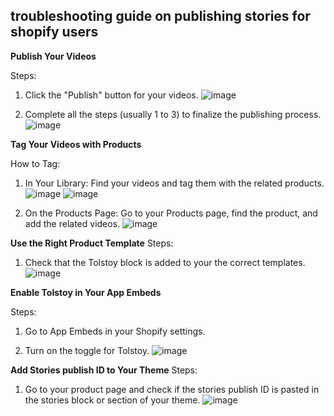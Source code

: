 ## troubleshooting guide on publishing stories for shopify users

**Publish Your Videos**

Steps:
1. Click the "Publish" button for your videos.
![image](https://github.com/user-attachments/assets/0777ccfe-423e-4c89-99ef-26db4a1132f7)

2. Complete all the steps (usually 1 to 3) to finalize the publishing process.
![image](https://github.com/user-attachments/assets/a26e46dd-0caf-4924-96ae-9b6c4ad1e7f5)


**Tag Your Videos with Products**

How to Tag:

1. In Your Library: Find your videos and tag them with the related products.
![image](https://github.com/user-attachments/assets/68fc87b7-2bb9-438b-8b48-3c51f60230e2)
![image](https://github.com/user-attachments/assets/9f319afd-9244-490c-9002-f5c167ff63be)


3. On the Products Page: Go to your Products page, find the product, and add the related videos.
![image](https://github.com/user-attachments/assets/ee1ba781-2799-4bc1-934e-ac721d4a1abc)

**Use the Right Product Template**
Steps:

1. Check that the Tolstoy block is added to your the correct templates.
![image](https://github.com/user-attachments/assets/3e907d5d-d212-4b56-89a2-cad34ba61ef5)


**Enable Tolstoy in Your App Embeds**

Steps:

1. Go to App Embeds in your Shopify settings.

2. Turn on the toggle for Tolstoy.
![image](https://github.com/user-attachments/assets/28395908-c37a-425d-a9d0-1b199d9df014)


**Add Stories publish ID to Your Theme**
Steps:

1. Go to your product page and check if the stories publish ID is pasted in the stories block or section of your theme.
![image](https://github.com/user-attachments/assets/cbfd7813-f6cd-43ea-833a-8c724b0a66e1)
